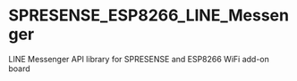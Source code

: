 # SPRESENSE_ESP8266_LINE_Messenger
LINE Messenger API library for SPRESENSE and ESP8266 WiFi add-on board 
